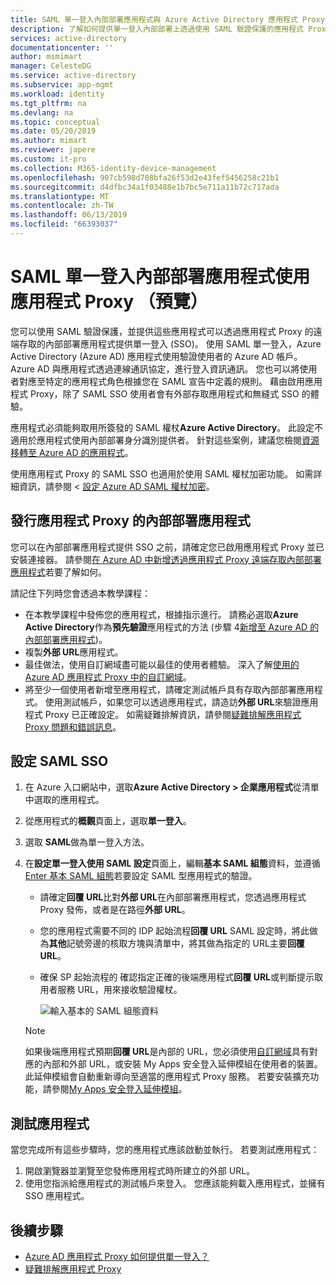 ```yaml
---
title: SAML 單一登入內部部署應用程式與 Azure Active Directory 應用程式 Proxy （預覽） |Microsoft Docs
description: 了解如何提供單一登入內部部署上透過使用 SAML 驗證保護的應用程式 Proxy 發佈應用程式。
services: active-directory
documentationcenter: ''
author: msmimart
manager: CelesteDG
ms.service: active-directory
ms.subservice: app-mgmt
ms.workload: identity
ms.tgt_pltfrm: na
ms.devlang: na
ms.topic: conceptual
ms.date: 05/20/2019
ms.author: mimart
ms.reviewer: japere
ms.custom: it-pro
ms.collection: M365-identity-device-management
ms.openlocfilehash: 907cb598d708bfa26f53d2e43fef5456258c21b1
ms.sourcegitcommit: d4dfbc34a1f03488e1b7bc5e711a11b72c717ada
ms.translationtype: MT
ms.contentlocale: zh-TW
ms.lasthandoff: 06/13/2019
ms.locfileid: "66393037"
---
```

# <a name="saml-single-sign-on-for-on-premises-applications-with-application-proxy-preview"></a>SAML 單一登入內部部署應用程式使用應用程式 Proxy （預覽）

您可以使用 SAML 驗證保護，並提供這些應用程式可以透過應用程式 Proxy 的遠端存取的內部部署應用程式提供單一登入 (SSO)。 使用 SAML 單一登入，Azure Active Directory (Azure AD) 應用程式使用驗證使用者的 Azure AD 帳戶。 Azure AD 與應用程式透過連線通訊協定，進行登入資訊通訊。 您也可以將使用者對應至特定的應用程式角色根據您在 SAML 宣告中定義的規則。 藉由啟用應用程式 Proxy，除了 SAML SSO 使用者會有外部存取應用程式和無縫式 SSO 的體驗。

應用程式必須能夠取用所簽發的 SAML 權杖**Azure Active Directory**。 此設定不適用於應用程式使用內部部署身分識別提供者。 針對這些案例，建議您檢閱[資源移轉至 Azure AD 的應用程式](migration-resources.md)。

使用應用程式 Proxy 的 SAML SSO 也適用於使用 SAML 權杖加密功能。 如需詳細資訊，請參閱 <<c0> [ 設定 Azure AD SAML 權杖加密](howto-saml-token-encryption.md)。

## <a name="publish-the-on-premises-application-with-application-proxy"></a>發行應用程式 Proxy 的內部部署應用程式

您可以在內部部署應用程式提供 SSO 之前，請確定您已啟用應用程式 Proxy 並已安裝連接器。 請參閱[在 Azure AD 中新增透過應用程式 Proxy 遠端存取內部部署應用程式](application-proxy-add-on-premises-application.md)若要了解如何。

請記住下列時您會透過本教學課程：

* 在本教學課程中發佈您的應用程式，根據指示進行。 請務必選取**Azure Active Directory**作為**預先驗證**應用程式的方法 (步驟 4[新增至 Azure AD 的內部部署應用程式](application-proxy-add-on-premises-application.md#add-an-on-premises-app-to-azure-ad
))。
* 複製**外部 URL**應用程式。
* 最佳做法，使用自訂網域盡可能以最佳的使用者體驗。 深入了解[使用的 Azure AD 應用程式 Proxy 中的自訂網域](application-proxy-configure-custom-domain.md)。
* 將至少一個使用者新增至應用程式，請確定測試帳戶具有存取內部部署應用程式。 使用測試帳戶，如果您可以透過應用程式，請造訪**外部 URL**來驗證應用程式 Proxy 已正確設定。 如需疑難排解資訊，請參閱[疑難排解應用程式 Proxy 問題和錯誤訊息](application-proxy-troubleshoot.md)。

## <a name="set-up-saml-sso"></a>設定 SAML SSO

1. 在 Azure 入口網站中，選取**Azure Active Directory > 企業應用程式**從清單中選取的應用程式。
1. 從應用程式的**概觀**頁面上，選取**單一登入**。
1. 選取  **SAML**做為單一登入方法。
1. 在**設定單一登入使用 SAML 設定**頁面上，編輯**基本 SAML 組態**資料，並遵循[Enter 基本 SAML 組態](configure-single-sign-on-non-gallery-applications.md#saml-based-single-sign-on)若要設定 SAML 型應用程式的驗證。

   * 請確定**回覆 URL**比對**外部 URL**在內部部署應用程式，您透過應用程式 Proxy 發佈，或者是在路徑**外部 URL**。
   * 您的應用程式需要不同的 IDP 起始流程**回覆 URL** SAML 設定時，將此做為**其他**記號旁邊的核取方塊與清單中，將其做為指定的 URL主要**回覆 URL**。
   * 確保 SP 起始流程的 確認指定正確的後端應用程式**回覆 URL**或判斷提示取用者服務 URL，用來接收驗證權杖。

     ![輸入基本的 SAML 組態資料](./media/application-proxy-configure-single-sign-on-on-premises-apps/basic-saml-configuration.png)

    > [!NOTE]
    > 如果後端應用程式預期**回覆 URL**是內部的 URL，您必須使用[自訂網域](application-proxy-configure-custom-domain.md)具有對應的內部和外部 URL，或安裝 My Apps 安全登入延伸模組在使用者的裝置。 此延伸模組會自動重新導向至適當的應用程式 Proxy 服務。 若要安裝擴充功能，請參閱[My Apps 安全登入延伸模組](../user-help/my-apps-portal-end-user-access.md#download-and-install-the-my-apps-secure-sign-in-extension)。

## <a name="test-your-app"></a>測試應用程式

當您完成所有這些步驟時，您的應用程式應該啟動並執行。 若要測試應用程式：

1. 開啟瀏覽器並瀏覽至您發佈應用程式時所建立的外部 URL。 
1. 使用您指派給應用程式的測試帳戶來登入。 您應該能夠載入應用程式，並擁有 SSO 應用程式。

## <a name="next-steps"></a>後續步驟

- [Azure AD 應用程式 Proxy 如何提供單一登入？](application-proxy-single-sign-on.md)
- [疑難排解應用程式 Proxy](application-proxy-troubleshoot.md)
